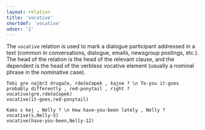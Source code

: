 ```yaml
---
layout: relation
title: 'vocative'
shortdef: 'vocative'
udver: '2'
---
```


The `vocative` relation is used to mark a dialogue participant addressed in a text (common in conversations, dialogue, emails, newsgroup postings, etc.). The head of the relation is the head of the relevant clause, and the dependent is the head of the verbless vocative element (usually a nominal phrase in the nominative case). 

~~~ sdparse
Tebi gre najbrž drugače, rdečečopek , kajne ? \n To-you it-goes probably differently , red-ponytail , right ?
vocative(gre,rdečečopek)
vocative(it-goes,red-ponytail)
~~~
~~~ sdparse
Kako s kej , Nelly ? \n How have-you-been lately , Nelly ?
vocative(s,Nelly-5)
vocative(have-you-been,Nelly-12)
~~~
<!-- Interlanguage links updated Út 9. května 2023, 20:04:34 CEST -->
